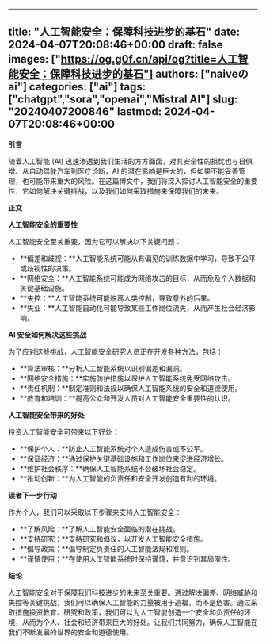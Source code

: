 
---
title: "人工智能安全：保障科技进步的基石"
date: 2024-04-07T20:08:46+00:00
draft: false
images: ["https://og.g0f.cn/api/og?title=人工智能安全：保障科技进步的基石"]
authors: ["naiveのai"]
categories: ["ai"]
tags: ["chatgpt","sora","openai","Mistral AI"]
slug: "20240407200846"
lastmod: 2024-04-07T20:08:46+00:00
---
**引言**

随着人工智能 (AI) 迅速渗透到我们生活的方方面面，对其安全性的担忧也与日俱增。从自动驾驶汽车到医疗诊断，AI 的潜在影响是巨大的，但如果不能妥善管理，也可能带来重大的风险。在这篇博文中，我们将深入探讨人工智能安全的重要性，它如何解决关键挑战，以及我们如何采取措施来保障我们的未来。

**正文**

**人工智能安全的重要性**

人工智能安全至关重要，因为它可以解决以下关键问题：

- **偏差和歧视：**人工智能系统可能从有偏见的训练数据中学习，导致不公平或歧视性的决策。
- **网络安全：**人工智能系统可能成为网络攻击的目标，从而危及个人数据和关键基础设施。
- **失控：**人工智能系统可能脱离人类控制，导致意外的后果。
- **失业：**人工智能自动化可能导致某些工作岗位流失，从而产生社会经济影响。

**AI 安全如何解决这些挑战**

为了应对这些挑战，人工智能安全研究人员正在开发各种方法，包括：

- **算法审核：**分析人工智能系统以识别偏差和漏洞。
- **网络安全措施：**实施防护措施以保护人工智能系统免受网络攻击。
- **责任机制：**制定准则和法规以确保人工智能系统的安全和道德使用。
- **教育和培训：**提高公众和开发人员对人工智能安全重要性的认识。

**人工智能安全带来的好处**

投资人工智能安全可带来以下好处：

- **保护个人：**防止人工智能系统对个人造成伤害或不公平。
- **保证经济：**通过保护关键基础设施和工作岗位来促进经济增长。
- **维护社会秩序：**确保人工智能系统不会破坏社会稳定。
- **推动创新：**为人工智能的负责任和安全开发创造有利的环境。

**读者下一步行动**

作为个人，我们可以采取以下步骤来支持人工智能安全：

- **了解风险：**了解人工智能安全面临的潜在挑战。
- **支持研究：**支持研究和倡议，以开发人工智能安全措施。
- **倡导政策：**倡导制定负责任的人工智能法规和准则。
- **谨慎使用：**在使用人工智能系统时保持谨慎，并意识到其局限性。

**结论**

人工智能安全对于保障我们科技进步的未来至关重要。通过解决偏差、网络威胁和失控等关键挑战，我们可以确保人工智能的力量被用于造福，而不是危害。通过采取措施投资教育、研究和政策，我们可以为人工智能创造一个安全和负责任的环境，从而为个人、社会和经济带来巨大的好处。让我们共同努力，确保人工智能在我们不断发展的世界的安全和道德使用。